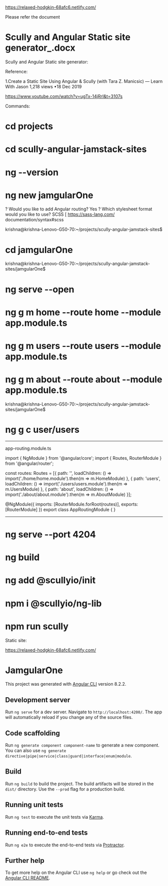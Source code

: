 
https://relaxed-hodgkin-68afc6.netlify.com/

Please refer the document 
 # Scully and Angular Static site generator_.docx

Scully and Angular Static site generator:

Reference:

1.Create a Static Site Using Angular & Scully (with Tara Z. Manicsic) — Learn With Jason 1,218 views •18 Dec 2019

https://www.youtube.com/watch?v=ugTx-14jRrI&t=3107s



Commands:


# cd projects

# cd scully-angular-jamstack-sites

# ng --version

# ng new jamgularOne

? Would you like to add Angular routing? Yes
? Which stylesheet format would you like to use? SCSS   [ https://sass-lang.com/
documentation/syntax#scss  

 krishna@krishna-Lenovo-G50-70:~/projects/scully-angular-jamstack-sites$
 # cd jamgularOne

 krishna@krishna-Lenovo-G50-70:~/projects/scully-angular-jamstack-sites/jamgularOne$
 # ng serve --open

 # ng g m home --route home --module app.module.ts

#  ng g m users --route users --module app.module.ts

# ng g m about --route about --module app.module.ts

 krishna@krishna-Lenovo-G50-70:~/projects/scully-angular-jamstack-sites/jamgularOne$
 # ng g c user/users

**************************************************************************************
app-routing.module.ts

import { NgModule } from '@angular/core';
import { Routes, RouterModule } from '@angular/router';


const routes: Routes = [{ path: '', loadChildren: () => import('./home/home.module').then(m => m.HomeModule) }, { path: 'users', loadChildren: () => import('./users/users.module').then(m => m.UsersModule) }, { path: 'about', loadChildren: () => import('./about/about.module').then(m => m.AboutModule) }];

@NgModule({
  imports: [RouterModule.forRoot(routes)],
  exports: [RouterModule]
})
export class AppRoutingModule { }
***********************************************************************************************************

# ng serve --port 4204

# ng build

# ng add @scullyio/init

# npm i @scullyio/ng-lib

 # npm run scully

Static site:

https://relaxed-hodgkin-68afc6.netlify.com/





# JamgularOne

This project was generated with [Angular CLI](https://github.com/angular/angular-cli) version 8.2.2.

## Development server

Run `ng serve` for a dev server. Navigate to `http://localhost:4200/`. The app will automatically reload if you change any of the source files.

## Code scaffolding

Run `ng generate component component-name` to generate a new component. You can also use `ng generate directive|pipe|service|class|guard|interface|enum|module`.

## Build

Run `ng build` to build the project. The build artifacts will be stored in the `dist/` directory. Use the `--prod` flag for a production build.

## Running unit tests

Run `ng test` to execute the unit tests via [Karma](https://karma-runner.github.io).

## Running end-to-end tests

Run `ng e2e` to execute the end-to-end tests via [Protractor](http://www.protractortest.org/).

## Further help

To get more help on the Angular CLI use `ng help` or go check out the [Angular CLI README](https://github.com/angular/angular-cli/blob/master/README.md).
